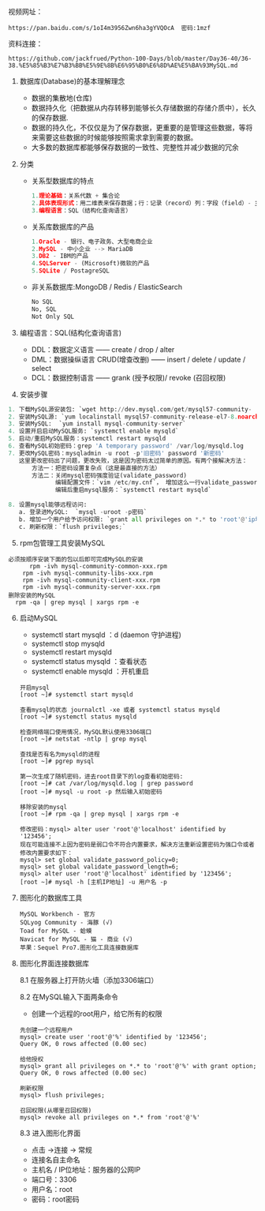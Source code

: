视频网址：

```
https://pan.baidu.com/s/1oI4m3956Zwn6ha3gYVQOcA  密码:1mzf
```

资料连接：

```
https://github.com/jackfrued/Python-100-Days/blob/master/Day36-40/36-38.%E5%85%B3%E7%B3%BB%E5%9E%8B%E6%95%B0%E6%8D%AE%E5%BA%93MySQL.md
```

1. 数据库(Database)的基本理解理念

   - 数据的集散地(仓库)
   - 数据持久化（把数据从内存转移到能够长久存储数据的存储介质中），长久的保存数据.
   - 数据的持久化，不仅仅是为了保存数据，更重要的是管理这些数据，等将来需要这些数据的时候能够按照需求拿到需要的数据。
   - 大多数的数据库都能够保存数据的一致性、完整性并减少数据的冗余

2. 分类

   - 关系型数据库的特点
     
     ```python
     1.理论基础：关系代数 + 集合论
     2.具体表现形式：用二维表来保存数据；行：记录（record）列：字段（field）- 主键列（primary key）
     3.编程语言：SQL（结构化查询语言） 	
     ```
     
   - 关系库数据库的产品
     
     ```python
     1.Oracle - 银行、电子政务、大型电商企业
     2.MySQL - 中小企业 --> MariaDB
     3.DB2 - IBM的产品
     4.SQLServer - (Microsoft)微软的产品
     5.SQLite / PostagreSQL
     ```
     
   - 非关系数据库:MongoDB / Redis / ElasticSearch

     ```python
     No SQL
     No, SQL
     Not Only SQL
     ```

3. 编程语言：SQL(结构化查询语言)
   - DDL：数据定义语言 —— create / drop / alter
   - DML：数据操纵语言 CRUD(增查改删) —— insert / delete / update / select 
   - DCL：数据控制语言 —— grank (授予权限)/ revoke (召回权限)

4. 安装步骤

  ```python
  1. 下载MySQL源安装包: `wget http://dev.mysql.com/get/mysql57-community-		 	release-el7-8.noarch.rpm`  
  2. 安装MySQL源: `yum localinstall mysql57-community-release-el7-8.noarch.rpm`
  3. 安装MySQL:  `yum install mysql-community-server`  
  4. 设置开启启动MySQL服务: `systemctl enable mysqld`  
  5. 启动/重启MySQL服务：systemctl restart mysqld  
  6. 查看MySQL初始密码：grep 'A temporary password' /var/log/mysqld.log  
  7. 更改MySQL密码：mysqladmin -u root -p'旧密码' password '新密码'  
     这里更改密码出了问题，更改失败，这是因为密码太过简单的原因。有两个接解决方法：
  　　　　方法一：把密码设置复杂点（这是最直接的方法）
  　　　　方法二：关闭mysql密码强度验证(validate_password)
  　　　　　　　　编辑配置文件：`vim /etc/my.cnf`， 增加这么一行validate_password=off
  　　　　　　　　编辑后重启mysql服务：`systemctl restart mysqld`  
  　　　　　　　　  　　　　  
  8. 设置mysql能够远程访问:  
     a. 登录进MySQL:  `mysql -uroot -p密码`  
     b. 增加一个用户给予访问权限: `grant all privileges on *.* to 'root'@'ip地址' identified by '密码' with grant option;`  
     c. 刷新权限：`flush privileges;`  
  ```

5. rpm包管理工具安装MySQL

  ```
  必须按顺序安装下面的包以后即可完成MySQL的安装
    	rpm -ivh mysql-community-common-xxx.rpm
      rpm -ivh mysql-community-libs-xxx.rpm
      rpm -ivh mysql-community-client-xxx.rpm
      rpm -ivh mysql-community-server-xxx.rpm
  删除安装的MySQL
  	rpm -qa | grep mysql | xargs rpm -e
  ```

6. 启动MySQL

   - systemctl start mysqld ：d (daemon 守护进程)
   - systemctl stop mysqld 
   - systemctl restart mysqld
   - systemctl status mysqld ：查看状态
   - systemctl enable mysqld ：开机重启

   ```
   开启mysql
   [root ~]# systemctl start mysqld
   
   查看mysql的状态 journalctl -xe 或者 systemctl status mysqld
   [root ~]# systemctl status mysqld
   
   检查网络端口使用情况，MySQL默认使用3306端口
   [root ~]# netstat -ntlp | grep mysql
   
   查找是否有名为mysqld的进程
   [root ~]# pgrep mysql
   
   第一次生成了随机密码，进去root目录下的log查看初始密码:
   [root ~]# cat /var/log/mysqld.log | grep password
   [root ~]# mysql -u root -p 然后输入初始密码
   
   移除安装的mysql
   [root ~]# rpm -qa | grep mysql | xargs rpm -e
   
   修改密码：mysql> alter user 'root'@'localhost' identified by '123456';
   现在可能连接不上因为密码是弱口令不符合内置要求，解决方法重新设置密码为强口令或者修改内置要求如下：
   mysql> set global validate_password_policy=0;
   mysql> set global validate_password_length=6;
   mysql> alter user 'root'@'localhost' identified by '123456';
   [root ~]# mysql -h [主机IP地址] -u 用户名 -p
   ```

7. 图形化的数据库工具

   ```
   MySQL Workbench - 官方
   SQLyog Community - 海豚 (√)
   Toad for MySQL - 蛤蟆
   Navicat for MySQL - 猫 - 商业 (√)
   苹果：Sequel Pro7.图形化工具连接数据库
   ```

8. 图形化界面连接数据库

   8.1 在服务器上打开防火墙（添加3306端口）

   8.2 在MySQL输入下面两条命令

   - 创建一个远程的root用户，给它所有的权限

   ```
   先创建一个远程用户
   mysql> create user 'root'@'%' identified by '123456';
   Query OK, 0 rows affected (0.00 sec)
   
   给他授权
   mysql> grant all privileges on *.* to 'root'@'%' with grant option;
   Query OK, 0 rows affected (0.00 sec)
   
   刷新权限
   mysql> flush privileges;
   
   召回权限(从哪里召回权限)
   mysql> revoke all privileges on *.* from 'root'@'%'
   ```

   8.3 进入图形化界面

   - 点击 ->连接 -> 常规
   - 连接名自主命名
   - 主机名 / IP位地址：服务器的公网IP
   - 端口号：3306
   - 用户名：root
   - 密码：root密码

